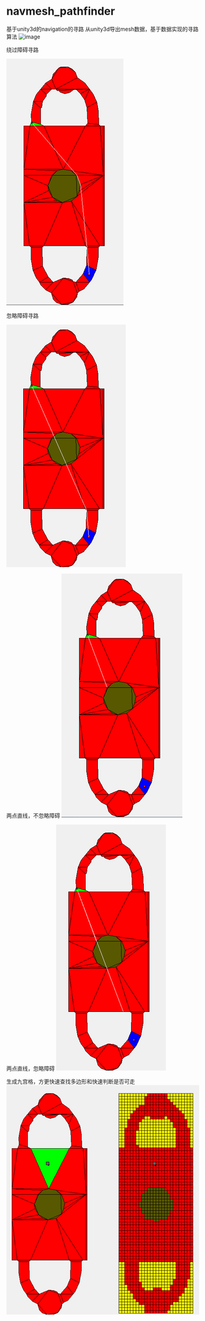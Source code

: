 # navmesh_pathfinder
基于unity3d的navigation的寻路
从unity3d导出mesh数据，基于数据实现的寻路算法
![image](https://github.com/2109/pic/blob/master/nv0.png)
 
绕过障碍寻路

![image](https://github.com/2109/pic/blob/master/nv1.png)

忽略障碍寻路

![image](https://github.com/2109/pic/blob/master/nv2.png)

两点直线，不忽略障碍
![image](https://github.com/2109/pic/blob/master/nv3.png)

两点直线，忽略障碍
![image](https://github.com/2109/pic/blob/master/nv4.png)

生成九宫格，方更快速查找多边形和快速判断是否可走
![image](https://github.com/2109/pic/blob/master/nv5.png)

